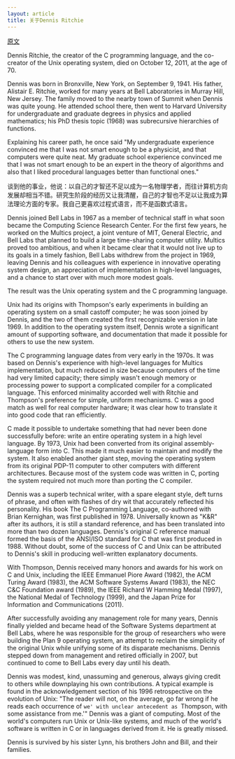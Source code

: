 ```yaml
---
layout: article
title: 关于Dennis Ritchie
---
```


[原文](https://www.cs.princeton.edu/~bwk/dmr.html)

Dennis Ritchie, the creator of the C programming language, and the co-creator of the Unix operating system, died on October 12, 2011, at the age of 70.

Dennis was born in Bronxville, New York, on September 9, 1941. His father, Alistair E. Ritchie, worked for many years at Bell Laboratories in Murray Hill, New Jersey. The family moved to the nearby town of Summit when Dennis was quite young. He attended school there, then went to Harvard University for undergraduate and graduate degrees in physics and applied mathematics; his PhD thesis topic (1968) was subrecursive hierarchies of functions. 

Explaining his career path, he once said "My undergraduate experience convinced me that I was not smart enough to be a physicist, and that computers were quite neat. My graduate school experience convinced me that I was not smart enough to be an expert in the theory of algorithms and also that I liked procedural languages better than functional ones."

谈到他的事业，他说：以自己的才智还不足以成为一名物理学者，而往计算机方向发展却相当不错。研究生阶段的经历又让我清醒，自己的才智也不足以让我成为算法理论方面的专家。我自己更喜欢过程式语言，而不是函数式语言。



Dennis joined Bell Labs in 1967 as a member of technical staff in what soon became the Computing Science Research Center. For the first few years, he worked on the Multics project, a joint venture of MIT, General Electric, and Bell Labs that planned to build a large time-sharing computer utility. Multics proved too ambitious, and when it became clear that it would not live up to its goals in a timely fashion, Bell Labs withdrew from the project in 1969, leaving Dennis and his colleagues with experience in innovative operating system design, an appreciation of implementation in high-level languages, and a chance to start over with much more modest goals.


The result was the Unix operating system and the C programming language.

Unix had its origins with Thompson's early experiments in building an operating system on a small castoff computer; he was soon joined by Dennis, and the two of them created the first recognizable version in late 1969. In addition to the operating system itself, Dennis wrote a significant amount of supporting software, and documentation that made it possible for others to use the new system.

The C programming language dates from very early in the 1970s. It was based on Dennis's experience with high-level languages for Multics implementation, but much reduced in size because computers of the time had very limited capacity; there simply wasn't enough memory or processing power to support a complicated compiler for a complicated language. This enforced minimality accorded well with Ritchie and Thompson's preference for simple, uniform mechanisms. C was a good match as well for real computer hardware; it was clear how to translate it into good code that ran efficiently.

C made it possible to undertake something that had never been done successfully before: write an entire operating system in a high level language. By 1973, Unix had been converted from its original assembly-language form into C. This made it much easier to maintain and modify the system. It also enabled another giant step, moving the operating system from its original PDP-11 computer to other computers with different architectures. Because most of the system code was written in C, porting the system required not much more than porting the C compiler.

Dennis was a superb technical writer, with a spare elegant style, deft turns of phrase, and often with flashes of dry wit that accurately reflected his personality. His book The C Programming Language, co-authored with Brian Kernighan, was first published in 1978. Universally known as "K&R" after its authors, it is still a standard reference, and has been translated into more than two dozen languages. Dennis's original C reference manual formed the basis of the ANSI/ISO standard for C that was first produced in 1988. Without doubt, some of the success of C and Unix can be attributed to Dennis's skill in producing well-written explanatory documents.

With Thompson, Dennis received many honors and awards for his work on C and Unix, including the IEEE Emmanuel Piore Award (1982), the ACM Turing Award (1983), the ACM Software Systems Award (1983), the NEC C&C Foundation award (1989), the IEEE Richard W Hamming Medal (1997), the National Medal of Technology (1999), and the Japan Prize for Information and Communications (2011).

After successfully avoiding any management role for many years, Dennis finally yielded and became head of the Software Systems department at Bell Labs, where he was responsible for the group of researchers who were building the Plan 9 operating system, an attempt to reclaim the simplicity of the original Unix while unifying some of its disparate mechanisms. Dennis stepped down from management and retired officially in 2007, but continued to come to Bell Labs every day until his death.

Dennis was modest, kind, unassuming and generous, always giving credit to others while downplaying his own contributions. A typical example is found in the acknowledgement section of his 1996 retrospective on the evolution of Unix: "The reader will not, on the average, go far wrong if he reads each occurrence of `we' with unclear antecedent as `Thompson, with some assistance from me.'" Dennis was a giant of computing. Most of the world's computers run Unix or Unix-like systems, and much of the world's software is written in C or in languages derived from it. He is greatly missed.

Dennis is survived by his sister Lynn, his brothers John and Bill, and their families.